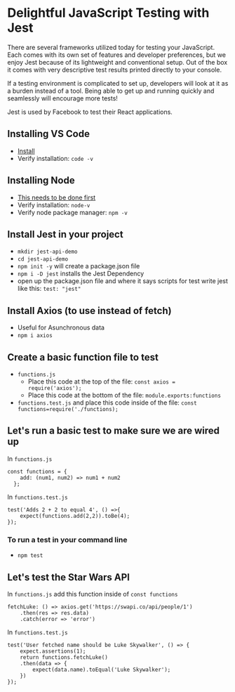 # Delightful JavaScript Testing with Jest

There are several frameworks utilized today for testing your JavaScript. Each comes with its own set of features and developer preferences, but we enjoy Jest because of its lightweight and conventional setup. Out of the box it comes with very descriptive test results printed directly to your console. 

If a testing environment is complicated to set up, developers will look at it as a burden instead of a tool. Being able to get up and running quickly and seamlessly will encourage more tests! 

Jest is used by Facebook to test their React applications.

## Installing VS Code
- [Install](https://code.visualstudio.com/)
- Verify installation: `code -v`

## Installing Node

- [This needs to be done first](https://nodejs.org/en/download/)
- Verify installation: `node-v`
- Verify node package manager: `npm -v`

## Install Jest in your project

- `mkdir jest-api-demo`
- `cd jest-api-demo`
- `npm init -y` will create a package.json file
- `npm i -D jest` installs the Jest Dependency
- open up the package.json file and where it says scripts for test write jest like this: `test: "jest"`

## Install Axios (to use instead of fetch)

- Useful for Asunchronous data
- `npm i axios`

## Create a basic function file to test

- `functions.js` 
  - Place this code at the top of the file: `const axios = require('axios');`
  - Place this code at the bottom of the file: `module.exports:functions`
- `functions.test.js` and place this code inside of the file: `const functions=require('./functions);`

## Let's run a basic test to make sure we are wired up 

In `functions.js`

```
const functions = {
	add: (num1, num2) => num1 + num2
  };
```

In `functions.test.js`
```
test('Adds 2 + 2 to equal 4', () =>{
	expect(functions.add(2,2)).toBe(4);
});
```

### To run a test in your command line
- `npm test`

## Let's test the Star Wars API

In `functions.js` add this function inside of `const functions`
```
fetchLuke: () => axios.get('https://swapi.co/api/people/1')
	.then(res => res.data)
	.catch(error => 'error')
```

In `functions.test.js`
```
test('User fetched name should be Luke Skywalker', () => {
	expect.assertions(1);
	return functions.fetchLuke()
	.then(data => {
		expect(data.name).toEqual('Luke Skywalker');
	})
});


